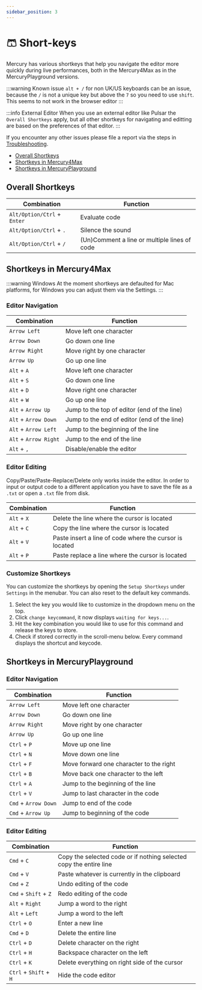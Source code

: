 ```yaml
---
sidebar_position: 3
---
```


# 🩳 Short-keys

Mercury has various shortkeys that help you navigate the editor more quickly during live performances, both in the Mercury4Max as in the MercuryPlayground versions. 

:::warning Known issue
`alt + /` for non UK/US keyboards can be an issue, because the `/` is not a unique key but above the `7` so you need to use `shift`. This seems to not work in the browser editor
:::

:::info External Editor
When you use an external editor like Pulsar the `Overall Shortkeys` apply, but all other shortkeys for navigating and editting are based on the preferences of that editor.
:::

If you encounter any other issues please file a report via the steps in [Troubleshooting](troubleshooting).

- [Overall Shortkeys](#overall-shortkeys)
- [Shortkeys in Mercury4Max](#shortkeys-in-mercury4max)
- [Shortkeys in MercuryPlayground](#shortkeys-in-mercuryplayground)

## Overall Shortkeys

| Combination | Function |
| - | - |
| `Alt/Option/Ctrl` + `Enter` | Evaluate code |
| `Alt/Option/Ctrl` + `.` | Silence the sound |
| `Alt/Option/Ctrl` + `/` | (Un)Comment a line or multiple lines of code |

## Shortkeys in Mercury4Max

:::warning Windows
At the moment shortkeys are defaulted for Mac platforms, for Windows you can adjust them via the Settings.
:::

### Editor Navigation

| Combination | Function |
| - | - |
| `Arrow Left`  | Move left one character |
| `Arrow Down`  | Go down one line |
| `Arrow Right` | Move right by one character |
| `Arrow Up`    | Go up one line |
| `Alt` + `A` 	| Move left one character |
| `Alt` + `S` 	| Go down one line |
| `Alt` + `D` 	| Move right one character |
| `Alt` + `W` 	| Go up one line |
| `Alt` + `Arrow Up`    | Jump to the top of editor (end of the line) |
| `Alt` + `Arrow Down`  | Jump to the end of editor (end of the line) |
| `Alt` + `Arrow Left`  | Jump to the beginning of the line |
| `Alt` + `Arrow Right` | Jump to the end of the line |
| `Alt` + `,` | Disable/enable the editor |

### Editor Editing

Copy/Paste/Paste-Replace/Delete only works inside the editor. In order to input or output code to a different application you have to save the file as a `.txt` or open a `.txt` file from disk.

| Combination | Function |
| - | - |
| `Alt` + `X` | Delete the line where the cursor is located |
| `Alt` + `C` | Copy the line where the cursor is located |
| `Alt` + `V` | Paste insert a line of code where the cursor is located |
| `Alt` + `P` | Paste replace a line where the cursor is located |

### Customize Shortkeys

You can customize the shortkeys by opening the `Setup Shortkeys` under `Settings` in the menubar. You can also reset to the default key commands. 

1. Select the key you would like to customize in the dropdown menu on the top.
2. Click `change keycommand`, it now displays `waiting for keys...`.
3. Hit the key combination you would like to use for this command and release the keys to store.
4. Check if stored correctly in the scroll-menu below. Every command displays the shortcut and keycode.

## Shortkeys in MercuryPlayground

### Editor Navigation

| Combination | Function |
| - | - |
| `Arrow Left`  | Move left one character |
| `Arrow Down`  | Go down one line |
| `Arrow Right` | Move right by one character |
| `Arrow Up`    | Go up one line |
| `Ctrl` + `P` | Move up one line |
| `Ctrl` + `N` | Move down one line |
| `Ctrl` + `F` | Move forward one character to the right |
| `Ctrl` + `B` | Move back one character to the left |
| `Ctrl` + `A` | Jump to the beginning of the line |
| `Ctrl` + `V` | Jump to last character in the code |
| `Cmd` + `Arrow Down` | Jump to end of the code |
| `Cmd` + `Arrow Up` | Jump to beginning of the code |

### Editor Editing

| Combination | Function |
| - | - |
| `Cmd` + `C` | Copy the selected code or if nothing selected copy the entire line |
| `Cmd` + `V` | Paste whatever is currently in the clipboard |
| `Cmd` + `Z` | Undo editing of the code | 
| `Cmd` + `Shift` + `Z` | Redo editing of the code | 
| `Alt` + `Right` | Jump a word to the right |
| `Alt` + `Left` | Jump a word to the left |
| `Ctrl` + `O` | Enter a new line |
| `Cmd` + `D` | Delete the entire line |
| `Ctrl` + `D` | Delete character on the right |
| `Ctrl` + `H` | Backspace character on the left |
| `Ctrl` + `K` | Delete everything on right side of the cursor |
| `Ctrl` + `Shift` + `H` | Hide the code editor |